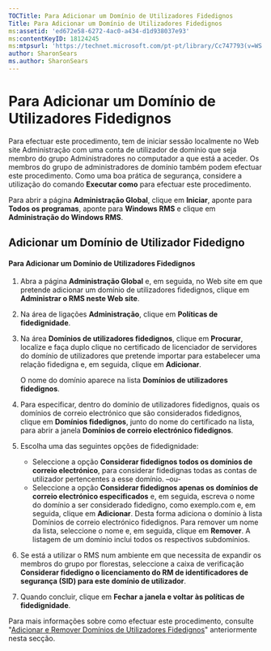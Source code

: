 ```yaml
---
TOCTitle: Para Adicionar um Domínio de Utilizadores Fidedignos
Title: Para Adicionar um Domínio de Utilizadores Fidedignos
ms:assetid: 'ed672e58-6272-4ac0-a434-d1d938037e93'
ms:contentKeyID: 18124245
ms:mtpsurl: 'https://technet.microsoft.com/pt-pt/library/Cc747793(v=WS.10)'
author: SharonSears
ms.author: SharonSears
---
```


Para Adicionar um Domínio de Utilizadores Fidedignos
====================================================

Para efectuar este procedimento, tem de iniciar sessão localmente no Web site Administração com uma conta de utilizador de domínio que seja membro do grupo Administradores no computador a que está a aceder. Os membros do grupo de administradores de domínio também podem efectuar este procedimento. Como uma boa prática de segurança, considere a utilização do comando **Executar como** para efectuar este procedimento.

Para abrir a página **Administração Global**, clique em **Iniciar**, aponte para **Todos os programas**, aponte para **Windows RMS** e clique em **Administração do Windows RMS**.

Adicionar um Domínio de Utilizador Fidedigno
--------------------------------------------

#### Para Adicionar um Domínio de Utilizadores Fidedignos

1.  Abra a página **Administração Global** e, em seguida, no Web site em que pretende adicionar um domínio de utilizadores fidedignos, clique em **Administrar o RMS neste Web site**.

2.  Na área de ligações **Administração**, clique em **Políticas de fidedignidade**.

3.  Na área **Domínios de utilizadores fidedignos**, clique em **Procurar**, localize e faça duplo clique no certificado de licenciador de servidores do domínio de utilizadores que pretende importar para estabelecer uma relação fidedigna e, em seguida, clique em **Adicionar**.

    O nome do domínio aparece na lista **Domínios de utilizadores fidedignos**.

4.  Para especificar, dentro do domínio de utilizadores fidedignos, quais os domínios de correio electrónico que são considerados fidedignos, clique em **Domínios fidedignos**, junto do nome do certificado na lista, para abrir a janela **Domínios de correio electrónico fidedignos**.

5.  Escolha uma das seguintes opções de fidedignidade:

    -   Seleccione a opção **Considerar fidedignos todos os domínios de correio electrónico**, para considerar fidedignas todas as contas de utilizador pertencentes a esse domínio.
        –ou-
    -   Seleccione a opção **Considerar fidedignos apenas os domínios de correio electrónico especificados** e, em seguida, escreva o nome do domínio a ser considerado fidedigno, como exemplo.com e, em seguida, clique em **Adicionar**. Desta forma adiciona o domínio à lista Domínios de correio electrónico fidedignos. Para remover um nome da lista, seleccione o nome e, em seguida, clique em **Remover**. A listagem de um domínio inclui todos os respectivos subdomínios.

6.  Se está a utilizar o RMS num ambiente em que necessita de expandir os membros do grupo por florestas, seleccione a caixa de verificação **Considerar fidedigno o licenciamento do RM de identificadores de segurança (SID) para este domínio de utilizador**.

7.  Quando concluir, clique em **Fechar a janela e voltar às políticas de fidedignidade**.

Para mais informações sobre como efectuar este procedimento, consulte "[Adicionar e Remover Domínios de Utilizadores Fidedignos](https://technet.microsoft.com/7c440b15-01c4-49f1-b43c-00f67f3388c1)" anteriormente nesta secção.
